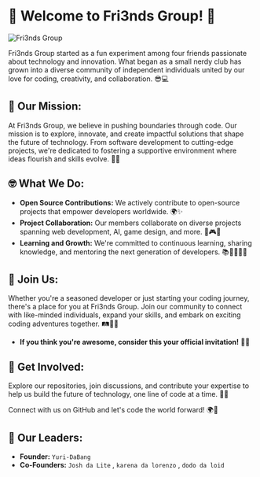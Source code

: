 # 🎉 Welcome to Fri3nds Group! 🎉
![Fri3nds Group](image1_0 (999))  <!-- Replace this URL with the link to your image -->

Fri3nds Group started as a fun experiment among four friends passionate about technology and innovation. What began as a small nerdy club has grown into a diverse community of independent individuals united by our love for coding, creativity, and collaboration. 😎💻

## 🌟 Our Mission:
At Fri3nds Group, we believe in pushing boundaries through code. Our mission is to explore, innovate, and create impactful solutions that shape the future of technology. From software development to cutting-edge projects, we're dedicated to fostering a supportive environment where ideas flourish and skills evolve. 🚀🌐

## 🤓 What We Do:
- **Open Source Contributions:** We actively contribute to open-source projects that empower developers worldwide. 🌍✨
- **Project Collaboration:** Our members collaborate on diverse projects spanning web development, AI, game design, and more. 🤝🎮🤖
- **Learning and Growth:** We're committed to continuous learning, sharing knowledge, and mentoring the next generation of developers. 📚👩‍💻👨‍💻

## 👋 Join Us:
Whether you're a seasoned developer or just starting your coding journey, there's a place for you at Fri3nds Group. Join our community to connect with like-minded individuals, expand your skills, and embark on exciting coding adventures together. 🛤️🧑‍💻
- **If you think you're awesome, consider this your official invitation!** 🎉✨

## 🚀 Get Involved:
Explore our repositories, join discussions, and contribute your expertise to help us build the future of technology, one line of code at a time. 🧩🔧

Connect with us on GitHub and let's code the world forward! 🌍💫

## 👑 Our Leaders:
- **Founder:** `Yuri-DaBang`
- **Co-Founders:** `Josh da Lite` , `karena da lorenzo` , `dodo da loid`


